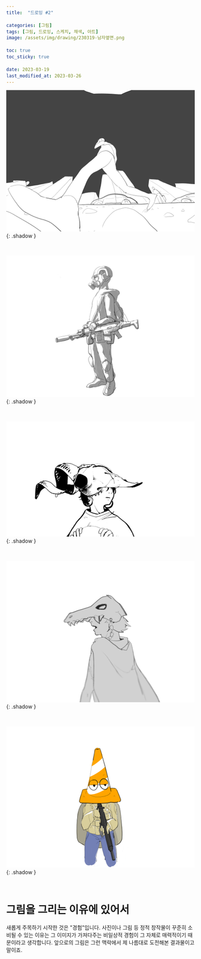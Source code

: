 ```yaml
---
title:  "드로잉 #2"

categories: [그림]
tags: [그림, 드로잉, 스케치, 채색, 아트]
image: /assets/img/drawing/230319-남자옆면.png

toc: true
toc_sticky: true
 
date: 2023-03-19
last_modified_at: 2023-03-26
---
```


![230319-왜곡쩜](/assets/img/drawing/230319-왜곡쩜.png){: .shadow }

<br>

![230307-구닌](/assets/img/drawing/230307-구닌.png){: .shadow }

<br>

![230329-흑백선화](/assets/img/drawing/230329_흑백선화.png){: .shadow }

<br>

![230302-토착민](/assets/img/drawing/230302-토착민.png){: .shadow }

<br>

![230319-꼬깔구닌](/assets/img/drawing/230319-꼬깔구닌.png){: .shadow }

<br>

# **그림을 그리는 이유에 있어서**

새롭게 주목하기 시작한 것은 "경험"입니다. 사진이나 그림 등 정적 창작물이 꾸준히 소비될 수 있는 이유는 그 이미지가 가져다주는 비일상적 경험이 그 자체로 매력적이기 때문이라고 생각합니다. 앞으로의 그림은 그런 맥락에서 제 나름대로 도전해본 결과물이고 말이죠.